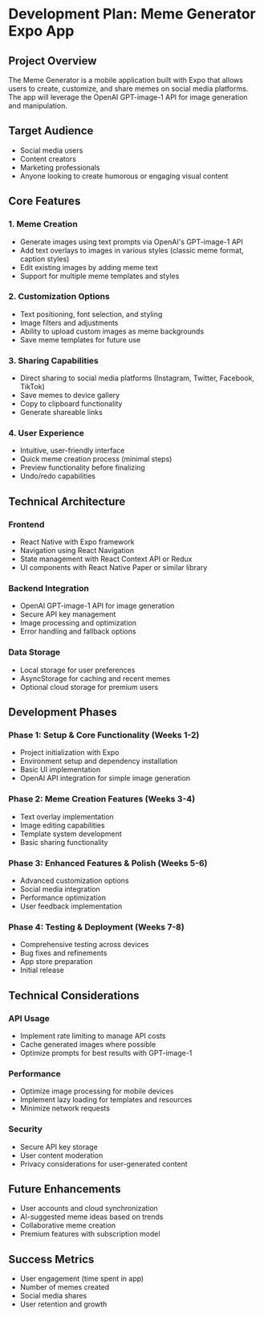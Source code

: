 # Development Plan: Meme Generator Expo App

## Project Overview
The Meme Generator is a mobile application built with Expo that allows users to create, customize, and share memes on social media platforms. The app will leverage the OpenAI GPT-image-1 API for image generation and manipulation.

## Target Audience
- Social media users
- Content creators
- Marketing professionals
- Anyone looking to create humorous or engaging visual content

## Core Features

### 1. Meme Creation
- Generate images using text prompts via OpenAI's GPT-image-1 API
- Add text overlays to images in various styles (classic meme format, caption styles)
- Edit existing images by adding meme text
- Support for multiple meme templates and styles

### 2. Customization Options
- Text positioning, font selection, and styling
- Image filters and adjustments
- Ability to upload custom images as meme backgrounds
- Save meme templates for future use

### 3. Sharing Capabilities
- Direct sharing to social media platforms (Instagram, Twitter, Facebook, TikTok)
- Save memes to device gallery
- Copy to clipboard functionality
- Generate shareable links

### 4. User Experience
- Intuitive, user-friendly interface
- Quick meme creation process (minimal steps)
- Preview functionality before finalizing
- Undo/redo capabilities

## Technical Architecture

### Frontend
- React Native with Expo framework
- Navigation using React Navigation
- State management with React Context API or Redux
- UI components with React Native Paper or similar library

### Backend Integration
- OpenAI GPT-image-1 API for image generation
- Secure API key management
- Image processing and optimization
- Error handling and fallback options

### Data Storage
- Local storage for user preferences
- AsyncStorage for caching and recent memes
- Optional cloud storage for premium users

## Development Phases

### Phase 1: Setup & Core Functionality (Weeks 1-2)
- Project initialization with Expo
- Environment setup and dependency installation
- Basic UI implementation
- OpenAI API integration for simple image generation

### Phase 2: Meme Creation Features (Weeks 3-4)
- Text overlay implementation
- Image editing capabilities
- Template system development
- Basic sharing functionality

### Phase 3: Enhanced Features & Polish (Weeks 5-6)
- Advanced customization options
- Social media integration
- Performance optimization
- User feedback implementation

### Phase 4: Testing & Deployment (Weeks 7-8)
- Comprehensive testing across devices
- Bug fixes and refinements
- App store preparation
- Initial release

## Technical Considerations

### API Usage
- Implement rate limiting to manage API costs
- Cache generated images where possible
- Optimize prompts for best results with GPT-image-1

### Performance
- Optimize image processing for mobile devices
- Implement lazy loading for templates and resources
- Minimize network requests

### Security
- Secure API key storage
- User content moderation
- Privacy considerations for user-generated content

## Future Enhancements
- User accounts and cloud synchronization
- AI-suggested meme ideas based on trends
- Collaborative meme creation
- Premium features with subscription model

## Success Metrics
- User engagement (time spent in app)
- Number of memes created
- Social media shares
- User retention and growth
